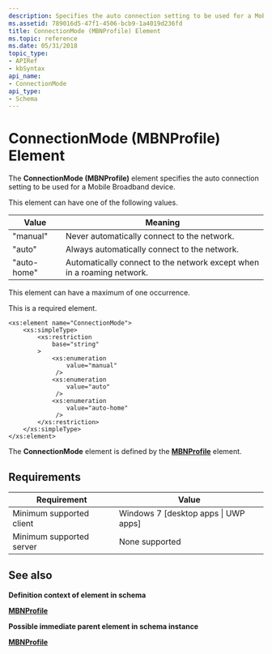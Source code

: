 ```yaml
---
description: Specifies the auto connection setting to be used for a Mobile Broadband device.
ms.assetid: 789016d5-47f1-4506-bcb9-1a4019d236fd
title: ConnectionMode (MBNProfile) Element
ms.topic: reference
ms.date: 05/31/2018
topic_type: 
- APIRef
- kbSyntax
api_name: 
- ConnectionMode
api_type: 
- Schema
---
```


# ConnectionMode (MBNProfile) Element

The **ConnectionMode (MBNProfile)** element specifies the auto connection setting to be used for a Mobile Broadband device.

This element can have one of the following values.



| Value       | Meaning                                                                |
|-------------|------------------------------------------------------------------------|
| "manual"    | Never automatically connect to the network.                            |
| "auto"      | Always automatically connect to the network.                           |
| "auto-home" | Automatically connect to the network except when in a roaming network. |



 

This element can have a maximum of one occurrence.

This is a required element.

``` syntax
<xs:element name="ConnectionMode">
    <xs:simpleType>
        <xs:restriction
            base="string"
        >
            <xs:enumeration
                value="manual"
             />
            <xs:enumeration
                value="auto"
             />
            <xs:enumeration
                value="auto-home"
             />
        </xs:restriction>
    </xs:simpleType>
</xs:element>
```

The **ConnectionMode** element is defined by the [**MBNProfile**](schema-mbnprofile-element.md) element.

## Requirements



| Requirement | Value |
|-------------------------------------|---------------------------------------------------|
| Minimum supported client<br/> | Windows 7 \[desktop apps \| UWP apps\]<br/> |
| Minimum supported server<br/> | None supported<br/>                         |



## See also

<dl> <dt>

**Definition context of element in schema**
</dt> <dt>

[**MBNProfile**](schema-mbnprofile-element.md)
</dt> <dt>

**Possible immediate parent element in schema instance**
</dt> <dt>

[**MBNProfile**](schema-mbnprofile-element.md)
</dt> </dl>

 

 




